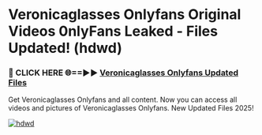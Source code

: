 # Veronicaglasses Onlyfans Original Videos 0nlyFans Leaked - Files Updated! (hdwd)

<h3>🔴 CLICK HERE 🌐==►► <a href="https://tinyurl.com/ehrbuxhb" rel="nofollow">Veronicaglasses Onlyfans Updated Files</a></h3>

Get Veronicaglasses Onlyfans and all content. Now you can access all videos and pictures of Veronicaglasses Onlyfans. New Updated Files 2025!

[![hdwd](https://i.imgur.com/lVYEuWS.gif)](https://tinyurl.com/ehrbuxhb)
